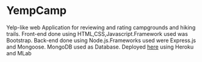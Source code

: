 # YempCamp
Yelp-like web Application for reviewing and rating campgrounds and hiking trails.
Front-end done using HTML,CSS,Javascript.Framework used was Bootstrap.
Back-end done using Node.js.Frameworks used were Express.js and Mongoose.
MongoDB used as Database.
Deployed [here](https://lit-citadel-72746.herokuapp.com/) using Heroku and MLab